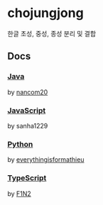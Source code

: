 # chojungjong
한글 초성, 중성, 종성 분리 및 결합

## Docs

### [Java](https://github.com/sweetcorn1229/chojungjong/blob/main/java/docs.md)
by [nancom20](https://github.com/nancom20)

### [JavaScript](https://github.com/sweetcorn1229/chojungjong/blob/main/javascript/docs.md)
by sanha1229

### [Python](https://github.com/sweetcorn1229/chojungjong/blob/main/python/docs.md)
by [everythingisformathieu](https://github.com/everythingisformathieu)

### [TypeScript](https://github.com/sweetcorn1229/chojungjong/blob/main/typescript/docs.md)
by [F1N2](https://github.com/F1N2)
